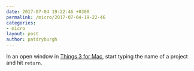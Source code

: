 ```yaml
---
date: 2017-07-04 19:22:46 +0300
permalink: /micro/2017-07-04-19-22-46
categories:
- micro
layout: post
author: patdryburgh
---
```


In an open window in [Things 3 for Mac][things], start typing the name of a project and hit `return`.

[things]: http://culturedcode.com/things/